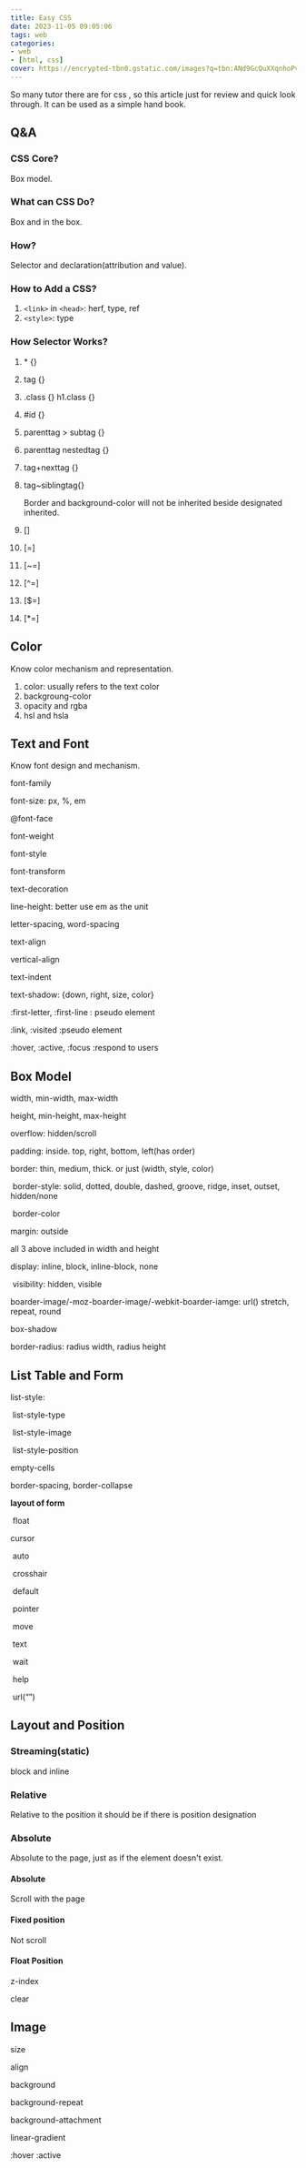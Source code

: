 ```yaml
---
title: Easy CSS
date: 2023-11-05 09:05:06
tags: web
categories:
- web
- [html, css]
cover: https://encrypted-tbn0.gstatic.com/images?q=tbn:ANd9GcQuXXqnhoPvHQ9kWgT-CuvhO1DJDMM4Bj3WkA&usqp=CAU
---
```


So many tutor there are for css , so this article just for review and quick look through. It can be used as a simple hand book.
<!-- more -->



## Q&A

### CSS Core?

Box model.

### What can CSS Do?

Box and in the box.

### How?

Selector and declaration(attribution and value).

### How to Add a CSS?

1. `<link>` in `<head>`: herf, type, ref
2. `<style>`: type

### How Selector Works?

1. \* {}

2. tag {}

3. .class {} h1.class {}

4. #id {}

5. parenttag > subtag {}

6. parenttag nestedtag {}

7. tag+nexttag {}

8. tag~siblingtag{}

   Border and background-color will not be inherited beside designated inherited.

9. []

10. [=]

11. [~=]

12. [^=]

13. [$=]

14. [*=]



## Color

Know color mechanism and representation.

1. color: usually refers to the text color
2. backgroung-color
3. opacity and rgba
4. hsl and hsla



## Text and Font

Know font design and mechanism.

font-family

font-size: px, %, em

@font-face

font-weight

font-style

font-transform

text-decoration

line-height: better use em as the unit

letter-spacing, word-spacing

text-align

vertical-align

text-indent

text-shadow: {down, right, size, color}

:first-letter, :first-line : pseudo element

:link, :visited :pseudo element

:hover, :active, :focus :respond to users



## Box Model

width, min-width, max-width

height, min-height, max-height

overflow: hidden/scroll

padding: inside. top, right, bottom, left(has order)

border: thin, medium, thick. or just (width, style, color)

​	border-style: solid, dotted, double, dashed, groove, ridge, inset, outset, hidden/none

​	border-color

margin: outside

all 3 above included in width and height

display: inline, block, inline-block, none

​		visibility: hidden, visible

boarder-image/-moz-boarder-image/-webkit-boarder-iamge: url() stretch, repeat, round

box-shadow

border-radius: radius width, radius height



## List Table and Form

list-style:

​	list-style-type

​	list-style-image

​	list-style-position

empty-cells

border-spacing, border-collapse

**layout of form**

​	float

cursor

​	auto

​	crosshair

​	default

​	pointer

​	move

​	text

​	wait

​	help

​	url(“”)





## Layout and Position

### Streaming(static)

block and inline

### Relative

Relative to the position it should be if there is position designation

### Absolute

Absolute to the page, just as if the element doesn't exist.

#### Absolute

Scroll with the page

#### Fixed position

Not scroll

#### Float Position

z-index

clear



## Image

size

align

background

background-repeat

background-attachment

linear-gradient

:hover :active
